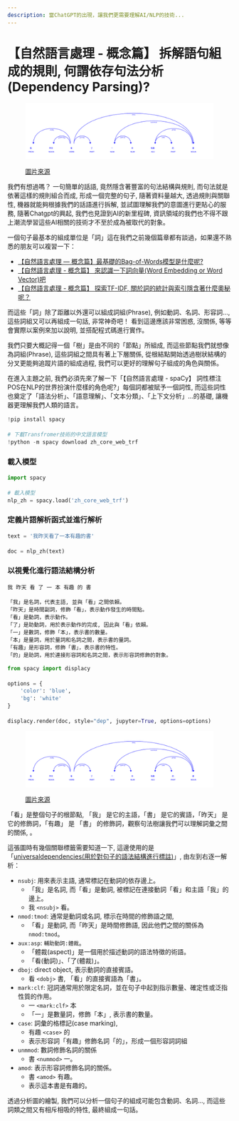```yaml
---
description: 當ChatGPT的出現，讓我們更需要理解AI/NLP的技術...
---
```


# 【自然語言處理 - 概念篇】 拆解語句組成的規則, 何謂依存句法分析(Dependency Parsing)?

<figure><img src="../.gitbook/assets/dep (1).png" alt=""><figcaption><p><a href="https://www.potatomedia.co/s/6FPFBdm">圖片來源</a></p></figcaption></figure>

我們有想過嗎？ 一句簡單的話語, 竟然隱含著豐富的句法結構與規則, 而句法就是依著這樣的規則組合而成, 形成一個完整的句子, 隨著資料量越大, 透過規則與關聯性, 機器就能夠根據我們的話語進行拆解, 並試圖理解我們的意圖進行更貼心的服務, 隨著Chatgpt的興起, 我們也見證到AI的新里程碑, 資訊領域的我們也不得不跟上潮流學習這些AI相關的技術才不至於成為被取代的對象。

一個句子最基本的組成單位是「詞」這在我們之前幾個篇章都有談過，如果還不熟悉的朋友可以複習一下：

* [【自然語言處理 — 概念篇】最基礎的Bag-of-Words模型是什麼呢?](https://vocus.cc/article/646b60adfd89780001aae7f4)
* [【自然語言處理 - 概念篇】 來認識一下詞向量(Word Embedding or Word Vector)吧](https://vocus.cc/article/6471799dfd89780001604a5b)
* [【自然語言處理 - 概念篇】 探索TF-IDF, 關於詞的統計與索引隱含著什麼奧秘呢？](https://www.potatomedia.co/s/bVIUUxZD)

而這些「詞」除了距離以外還可以組成詞組(Phrase), 例如動詞、名詞、形容詞..., 這些詞組又可以再組成一句話, 非常神奇吧！ 看到這邊應該非常困惑, 沒關係, 等等會實際以案例來加以說明, 並搭配程式碼進行實作。

我們只要大概記得一個「樹」是由不同的「節點」所組成, 而這些節點我們就想像為詞組(Phrase), 這些詞組之間具有著上下層關係, 從根結點開始透過樹狀結構的分叉更能夠追蹤片語的組成過程, 我們可以更好的理解句子組成的角色與關係。

在進入主題之前, 我們必須先來了解一下「【自然語言處理 - spaCy】 詞性標注POS在NLP的世界扮演什麼樣的角色呢?」每個詞都被賦予一個詞性, 而這些詞性也奠定了「語法分析」、「語意理解」、「文本分類」、「上下文分析」...的基礎, 讓機器更理解我們人類的語言。

```python
!pip install spacy

# 下載Transfromer技術的中文語言模型
!python -m spacy download zh_core_web_trf
```

### 載入模型

```python
import spacy

# 載入模型
nlp_zh = spacy.load('zh_core_web_trf')
```

### 定義片語解析函式並進行解析

```python
text = '我昨天看了一本有趣的書'

doc = nlp_zh(text)
```

### 以視覺化進行語法結構分析

```
我 昨天 看 了 一 本 有趣 的 書

「我」是名詞，代表主語, 並與「看」之間依賴。
「昨天」是時間副詞，修飾「看」，表示動作發生的時間點。
「看」是動詞，表示動作。
「了」是助動詞，用於表示動作的完成, 因此與「看」依賴。
「一」是數詞，修飾「本」，表示書的數量。
「本」是量詞，用於量詞和名詞之間，表示書的量詞。
「有趣」是形容詞，修飾「書」，表示書的特性。
「的」是助詞，用於連接形容詞和名詞之間，表示形容詞修飾的對象。
```

```python
from spacy import displacy

options = {
    'color': 'blue',
    'bg': 'white'
}

displacy.render(doc, style="dep", jupyter=True, options=options)
```

<figure><img src="../.gitbook/assets/svgviewer-png-output.png" alt=""><figcaption><p><a href="https://www.potatomedia.co/s/6FPFBdm">圖片來源</a></p></figcaption></figure>

「看」是整個句子的根節點, 「我」 是它的主語，「書」 是它的賓語，「昨天」 是它的修飾詞，「有趣」 是 「書」 的修飾詞，觀察句法樹讓我們可以理解詞彙之間的關係, 。

這張圖時有幾個關聯標籤需要知道一下, 這邊使用的是「[universaldependencies(用於對句子的語法結構進行標註)](https://universaldependencies.org/zh/index.html)」, 由左到右逐一解析：

* `nsubj`: 用來表示主語, 通常標記在動詞的依存邊上。
  * 「我」是名詞, 而「看」是動詞, 被標記在連接動詞「看」和主語「我」的邊上。
  * 我 `<nsubj>` 看。
* `nmod:tmod`: 通常是動詞或名詞, 標示在時間的修飾語之間,
  * 「看」是動詞, 而「昨天」是時間修飾語, 因此他們之間的關係為`nmod:tmod`。
* `aux:asp`: `輔助動詞:體裁`。
  * 「體裁(aspect)」是一個用於描述動詞的語法特徵的術語。
  * 「看(動詞)」、「了(體裁)」。
* `dboj`: direct object, 表示動詞的直接賓語。
  * 看 `<dobj>` 書, 「看」的直接賓語為「書」。
* `mark:clf`: 冠詞通常用於限定名詞，並在句子中起到指示數量、確定性或泛指性質的作用。
  * 一 `<mark:clf>` 本
  * 「一」是數量詞，修飾「本」, 表示書的數量。
* `case`: 詞彙的格標記(case marking),
  * 有趣 `<case>` 的
  * 表示形容詞「有趣」修飾名詞「的」，形成一個形容詞詞組
* `unmmod`: 數詞修飾名詞的關係
  * 書 `<nummod>` 一。
* `amod`: 表示形容詞修飾名詞的關係。
  * 書 `<amod>` 有趣。
  * 表示這本書是有趣的。

透過分析圖的繪製, 我們可以分析一個句子的組成可能包含動詞、名詞..., 而這些詞類之間又有相斥相吸的特性, 最終組成一句話。
